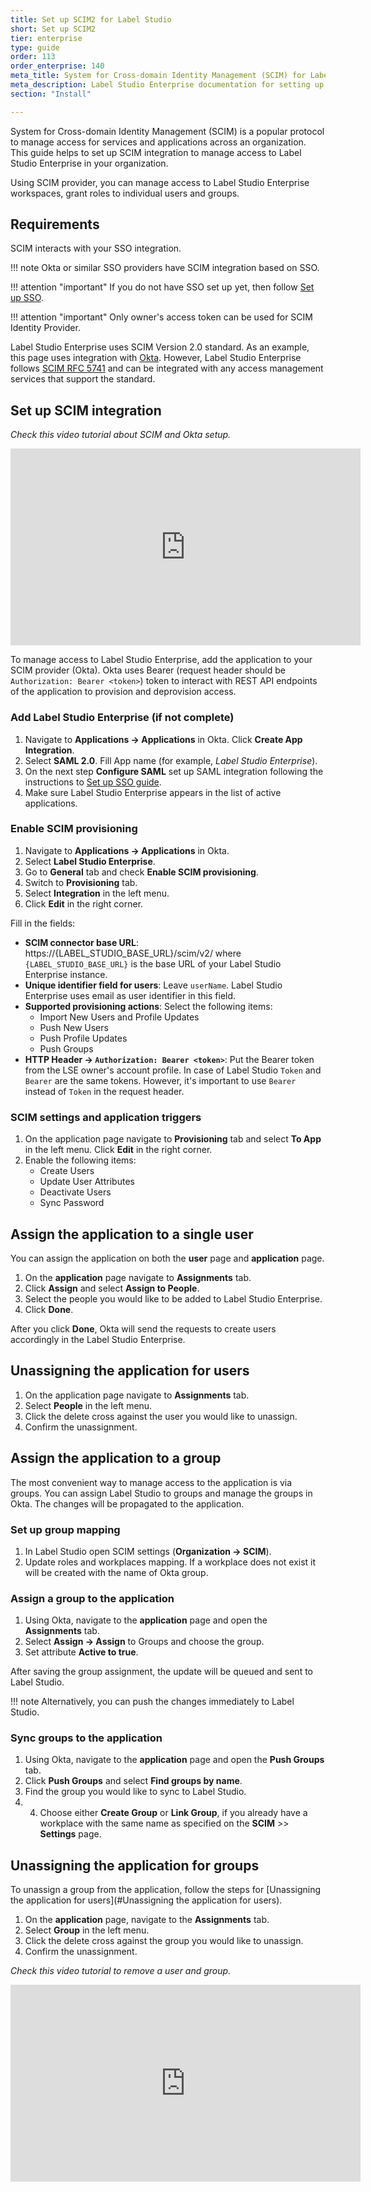 ```yaml
---
title: Set up SCIM2 for Label Studio
short: Set up SCIM2
tier: enterprise
type: guide
order: 113
order_enterprise: 140
meta_title: System for Cross-domain Identity Management (SCIM) for Label Studio Enterprise
meta_description: Label Studio Enterprise documentation for setting up SCIM2
section: "Install"

---
```


System for Cross-domain Identity Management (SCIM) is a popular protocol to manage access for services and applications across an organization. This guide helps to set up SCIM integration to manage access to Label Studio Enterprise in your organization. 

Using SCIM provider, you can manage access to Label Studio Enterprise workspaces, grant roles to individual users and groups.

## Requirements

SCIM interacts with your SSO integration. 

!!! note
    Okta or similar SSO providers have SCIM integration based on SSO.


!!! attention "important"
    If you do not have SSO set up yet, then follow [Set up SSO](auth_setup.html).


!!! attention "important"
    Only owner's access token can be used for SCIM Identity Provider.


Label Studio Enterprise uses SCIM Version 2.0 standard. As an example, this page uses integration with [Okta](https://www.okta.com/integrate/). However, Label Studio Enterprise follows [SCIM RFC 5741](https://datatracker.ietf.org/doc/html/rfc7644#section-3.2) and can be integrated with any access management services that support the standard.

## Set up SCIM integration

<i>Check this video tutorial about SCIM and Okta setup.</i>
<iframe width="560" height="315" src="https://www.youtube.com/embed/MA3de3gu18A" title="YouTube video player" frameborder="0" allow="accelerometer; autoplay; clipboard-write; encrypted-media; gyroscope; picture-in-picture" allowfullscreen></iframe>

To manage access to Label Studio Enterprise, add the application to your SCIM provider (Okta). Okta uses Bearer (request header should be `Authorization: Bearer <token>`) token to interact with REST API endpoints of the application to provision and deprovision access.

### Add Label Studio Enterprise (if not complete)

1. Navigate to **Applications → Applications** in Okta. Click  **Create App Integration**. 
2. Select **SAML 2.0**. Fill App name (for example, _Label Studio Enterprise_).
3. On the next step **Configure SAML** set up SAML integration following the instructions to [Set up SSO guide](auth_setup.html).
4. Make sure Label Studio Enterprise appears in the list of active applications.

### Enable SCIM provisioning

1. Navigate to **Applications → Applications** in Okta. 
2. Select **Label Studio Enterprise**.
3. Go to **General** tab and check **Enable SCIM provisioning**.
4. Switch to **Provisioning** tab. 
5. Select **Integration** in the left menu. 
6. Click **Edit** in the right corner.

Fill in the fields:
 - **SCIM connector base URL**: https://{LABEL_STUDIO_BASE_URL}/scim/v2/ where `{LABEL_STUDIO_BASE_URL}` is the base URL of your Label Studio Enterprise instance.
 - **Unique identifier field for users**: Leave `userName`. Label Studio Enterprise uses email as user identifier in this field.
 - **Supported provisioning actions**: Select the following items:
   - Import New Users and Profile Updates
   - Push New Users
   - Push Profile Updates
   - Push Groups
 - **HTTP Header → `Authorization: Bearer <token>`**: Put the Bearer token from the LSE owner's account profile. In case of Label Studio `Token` and `Bearer` are the same tokens. However, it's important to use `Bearer` instead of `Token` in the request header. 

### SCIM settings and application triggers

1. On the application page navigate to **Provisioning** tab and select **To App** in the left menu. Click **Edit** in the right corner.
2. Enable the following items:
   - Create Users
   - Update User Attributes
   - Deactivate Users
   - Sync Password

## Assign the application to a single user

You can assign the application on both the **user** page and **application** page.

1. On the **application** page navigate to **Assignments** tab.
2. Click **Assign** and select **Assign to People**.
3. Select the people you would like to be added to Label Studio Enterprise.
4. Click **Done**.

After you click **Done**, Okta will send the requests to create users accordingly in the Label Studio Enterprise.

## Unassigning the application for users

1. On the application page navigate to **Assignments** tab.
2. Select **People** in the left menu.
3. Click the delete cross against the user you would like to unassign.
4. Confirm the unassignment.

## Assign the application to a group

The most convenient way to manage access to the application is via groups. You can assign Label Studio to groups and manage the groups in Okta. The changes will be propagated to the application.

### Set up group mapping

1. In Label Studio open SCIM settings (**Organization → SCIM**).
2. Update roles and workplaces mapping. If a workplace does not exist it will be created with the name of Okta group.

### Assign a group to the application

1. Using Okta, navigate to the **application** page and open the **Assignments** tab. 
2. Select **Assign → Assign** to Groups and choose the group. 
3. Set attribute **Active to true**. 

After saving the group assignment, the update will be queued and sent to Label Studio. 

!!! note
    Alternatively, you can push the changes immediately to Label Studio.

### Sync groups to the application

1. Using Okta, navigate to the **application** page and open the **Push Groups** tab. 
2. Click **Push Groups** and select **Find groups by name**. 
3. Find the group you would like to sync to Label Studio. 
4. 4. Choose either **Create Group** or **Link Group**, if you already have a workplace with the same name as specified on the **SCIM** >> **Settings** page.

## Unassigning the application for groups

To unassign a group from the application, follow the steps for [Unassigning the application for users](#Unassigning the application for users).

1. On the **application** page, navigate to the **Assignments** tab.
2. Select **Group** in the left menu.
3. Click the delete cross against the group you would like to unassign.
4. Confirm the unassignment.


<i>Check this video tutorial to remove a user and group.</i>
<iframe width="560" height="315" src="https://www.youtube.com/embed/vMA0TLhHGYE" title="YouTube video player" frameborder="0" allow="accelerometer; autoplay; clipboard-write; encrypted-media; gyroscope; picture-in-picture" allowfullscreen></iframe>

